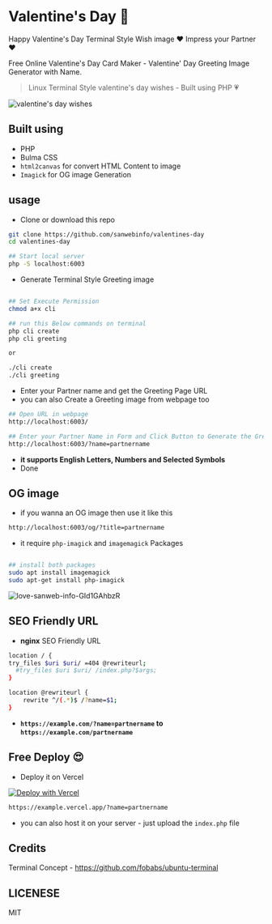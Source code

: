 # Valentine's Day 💜  

Happy Valentine's Day Terminal Style Wish image ❤️ Impress your Partner ❤️  

Free Online Valentine's Day Card Maker - Valentine' Day Greeting Image Generator with Name.  

> Linux Terminal Style valentine's day wishes - Built using PHP 💗  

![valentine's day wishes](https://raw.githubusercontent.com/sanwebinfo/valentines-day/main/valentines-day.jpg)  

## Built using

- PHP
- Bulma CSS
- `html2canvas` for convert HTML Content to image
- `Imagick` for OG image Generation

## usage

- Clone or download this repo

```sh
git clone https://github.com/sanwebinfo/valentines-day
cd valentines-day

## Start local server
php -S localhost:6003
```

- Generate Terminal Style Greeting image

```sh

## Set Execute Permission
chmod a+x cli

## run this Below commands on terminal
php cli create
php cli greeting

or 

./cli create
./cli greeting

```

- Enter your Partner name and get the Greeting Page URL
- you can also Create a Greeting image from webpage too

```sh
## Open URL in webpage
http://localhost:6003/

## Enter your Partner Name in Form and Click Button to Generate the Greeting image
http://localhost:6003/?name=partnername

```

- **it supports English Letters, Numbers and Selected Symbols**
- Done

## OG image

- if you wanna an OG image then use it like this

```sh
http://localhost:6003/og/?title=partnername
```

- it require `php-imagick` and `imagemagick` Packages

```sh

## install both packages
sudo apt install imagemagick
sudo apt-get install php-imagick
```

![love-sanweb-info-GId1GAhbzR](https://github.com/sanwebinfo/valentines-day/assets/10300271/d58daa21-0285-4772-a130-7e4a73bf9548)

## SEO Friendly URL

- **nginx** SEO Friendly URL

```sh
location / {
try_files $uri $uri/ =404 @rewriteurl;
  #try_files $uri $uri/ /index.php?$args;
}

location @rewriteurl {
    rewrite ^/(.*)$ /?name=$1;
}
```

- **`https://example.com/?name=partnername` to `https://example.com/partnername`**

## Free Deploy 😍

- Deploy it on Vercel

[![Deploy with Vercel](https://vercel.com/button)](https://vercel.com/new/clone?repository-url=https%3A%2F%2Fgithub.com%2Fsanwebinfo%2Fvalentines-day)

```sh
https://example.vercel.app/?name=partnername
```

- you can also host it on your server - just upload the `index.php` file

## Credits

Terminal Concept - <https://github.com/fobabs/ubuntu-terminal>

## LICENESE

MIT
